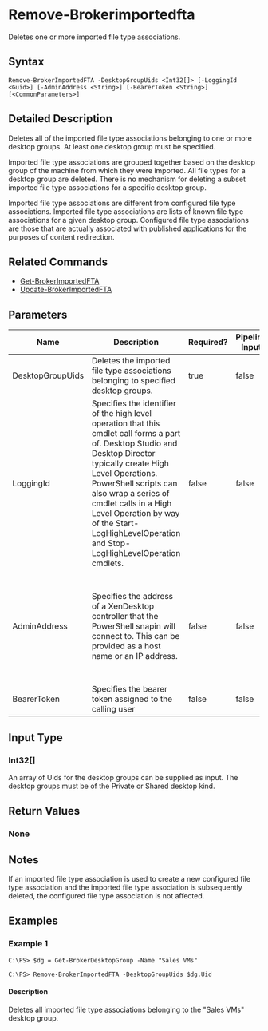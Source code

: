 ﻿
# Remove-Brokerimportedfta
Deletes one or more imported file type associations.
## Syntax
```
Remove-BrokerImportedFTA -DesktopGroupUids <Int32[]> [-LoggingId <Guid>] [-AdminAddress <String>] [-BearerToken <String>] [<CommonParameters>]
```
## Detailed Description
Deletes all of the imported file type associations belonging to one or more desktop groups. At least one desktop group must be specified.

Imported file type associations are grouped together based on the desktop group of the machine from which they were imported. All file types for a desktop group are deleted. There is no mechanism for deleting a subset imported file type associations for a specific desktop group.

Imported file type associations are different from configured file type associations. Imported file type associations are lists of known file type associations for a given desktop group. Configured file type associations are those that are actually associated with published applications for the purposes of content redirection.


## Related Commands

* [Get-BrokerImportedFTA](../Get-BrokerImportedFTA/)
* [Update-BrokerImportedFTA](../Update-BrokerImportedFTA/)
## Parameters
| Name   | Description | Required? | Pipeline Input | Default Value |
| --- | --- | --- | --- | --- |
| DesktopGroupUids | Deletes the imported file type associations belonging to specified desktop groups. | true | false |  |
| LoggingId | Specifies the identifier of the high level operation that this cmdlet call forms a part of. Desktop Studio and Desktop Director typically create High Level Operations. PowerShell scripts can also wrap a series of cmdlet calls in a High Level Operation by way of the Start-LogHighLevelOperation and Stop-LogHighLevelOperation cmdlets. | false | false |  |
| AdminAddress | Specifies the address of a XenDesktop controller that the PowerShell snapin will connect to. This can be provided as a host name or an IP address. | false | false | Localhost. Once a value is provided by any cmdlet, this value will become the default. |
| BearerToken | Specifies the bearer token assigned to the calling user | false | false |  |

## Input Type

### Int32\[\]
An array of Uids for the desktop groups can be supplied as input. The desktop groups must be of the Private or Shared desktop kind.
## Return Values

### None

## Notes
If an imported file type association is used to create a new configured file type association and the imported file type association is subsequently deleted, the configured file type association is not affected.
## Examples

### Example 1
```
C:\PS> $dg = Get-BrokerDesktopGroup -Name "Sales VMs"

C:\PS> Remove-BrokerImportedFTA -DesktopGroupUids $dg.Uid
```
#### Description
Deletes all imported file type associations belonging to the "Sales VMs" desktop group.
